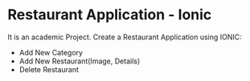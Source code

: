 # Restaurant Application - Ionic
It is an academic Project.
Create a Restaurant Application using IONIC:
- Add New Category
- Add New Restaurant(Image, Details)
- Delete Restaurant
